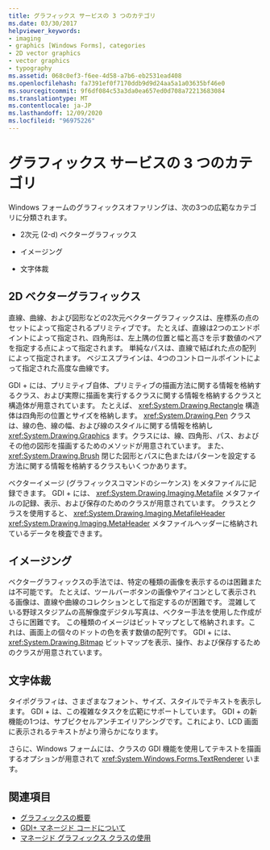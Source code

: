 ```yaml
---
title: グラフィックス サービスの 3 つのカテゴリ
ms.date: 03/30/2017
helpviewer_keywords:
- imaging
- graphics [Windows Forms], categories
- 2D vector graphics
- vector graphics
- typography
ms.assetid: 068c0ef3-f6ee-4d58-a7b6-eb2531ead408
ms.openlocfilehash: fa7391ef0f7170ddb9d9d24aa5a1a03635bf46e0
ms.sourcegitcommit: 9f6df084c53a3da0ea657ed0d708a72213683084
ms.translationtype: MT
ms.contentlocale: ja-JP
ms.lasthandoff: 12/09/2020
ms.locfileid: "96975226"
---
```

# <a name="three-categories-of-graphics-services"></a>グラフィックス サービスの 3 つのカテゴリ
Windows フォームのグラフィックスオファリングは、次の3つの広範なカテゴリに分類されます。  
  
- 2次元 (2-d) ベクターグラフィックス  
  
- イメージング  
  
- 文字体裁  
  
## <a name="2d-vector-graphics"></a>2D ベクターグラフィックス  
 直線、曲線、および図形などの2次元ベクターグラフィックスは、座標系の点のセットによって指定されるプリミティブです。 たとえば、直線は2つのエンドポイントによって指定され、四角形は、左上隅の位置と幅と高さを示す数値のペアを指定する点によって指定されます。 単純なパスは、直線で結ばれた点の配列によって指定されます。 ベジエスプラインは、4つのコントロールポイントによって指定された高度な曲線です。  
  
 GDI + には、プリミティブ自体、プリミティブの描画方法に関する情報を格納するクラス、および実際に描画を実行するクラスに関する情報を格納するクラスと構造体が用意されています。 たとえば、 <xref:System.Drawing.Rectangle> 構造体は四角形の位置とサイズを格納します。 <xref:System.Drawing.Pen> クラスは、線の色、線の幅、および線のスタイルに関する情報を格納し <xref:System.Drawing.Graphics> ます。クラスには、線、四角形、パス、およびその他の図形を描画するためのメソッドが用意されています。 また、 <xref:System.Drawing.Brush> 閉じた図形とパスに色またはパターンを設定する方法に関する情報を格納するクラスもいくつかあります。  
  
 ベクターイメージ (グラフィックスコマンドのシーケンス) をメタファイルに記録できます。 GDI + には、 <xref:System.Drawing.Imaging.Metafile> メタファイルの記録、表示、および保存のためのクラスが用意されています。 クラスとクラスを使用すると、 <xref:System.Drawing.Imaging.MetafileHeader> <xref:System.Drawing.Imaging.MetaHeader> メタファイルヘッダーに格納されているデータを検査できます。  
  
## <a name="imaging"></a>イメージング  
 ベクターグラフィックスの手法では、特定の種類の画像を表示するのは困難または不可能です。 たとえば、ツールバーボタンの画像やアイコンとして表示される画像は、直線や曲線のコレクションとして指定するのが困難です。 混雑している野球スタジアムの高解像度デジタル写真は、ベクター手法を使用した作成がさらに困難です。 この種類のイメージはビットマップとして格納されます。これは、画面上の個々のドットの色を表す数値の配列です。 GDI + には、 <xref:System.Drawing.Bitmap> ビットマップを表示、操作、および保存するためのクラスが用意されています。  
  
## <a name="typography"></a>文字体裁  
 タイポグラフィは、さまざまなフォント、サイズ、スタイルでテキストを表示します。 GDI + は、この複雑なタスクを広範にサポートしています。 GDI + の新機能の1つは、サブピクセルアンチエイリアシングです。これにより、LCD 画面に表示されるテキストがより滑らかになります。  
  
 さらに、Windows フォームには、クラスの GDI 機能を使用してテキストを描画するオプションが用意されて <xref:System.Windows.Forms.TextRenderer> います。  
  
## <a name="see-also"></a>関連項目

- [グラフィックスの概要](graphics-overview-windows-forms.md)
- [GDI+ マネージド コードについて](about-gdi-managed-code.md)
- [マネージド グラフィックス クラスの使用](using-managed-graphics-classes.md)
